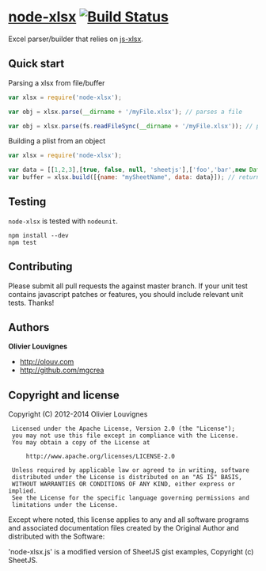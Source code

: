 [node-xlsx](http://mgcrea.github.com/node-xlsx) [![Build Status](https://secure.travis-ci.org/mgcrea/node-xlsx.png?branch=master)](http://travis-ci.org/#!/mgcrea/node-xlsx)
=================

Excel parser/builder that relies on [js-xlsx](https://github.com/SheetJS/js-xlsx).

Quick start
-----------

Parsing a xlsx from file/buffer
``` javascript
var xlsx = require('node-xlsx');

var obj = xlsx.parse(__dirname + '/myFile.xlsx'); // parses a file

var obj = xlsx.parse(fs.readFileSync(__dirname + '/myFile.xlsx')); // parses a buffer

```

Building a plist from an object
``` javascript
var xlsx = require('node-xlsx');

var data = [[1,2,3],[true, false, null, 'sheetjs'],['foo','bar',new Date('2014-02-19T14:30Z'), '0.3'], ['baz', null, 'qux']];
var buffer = xlsx.build([{name: "mySheetName", data: data}]); // returns a buffer

```

Testing
-------

`node-xlsx` is tested with `nodeunit`.

>
	npm install --dev
	npm test

Contributing
------------

Please submit all pull requests the against master branch. If your unit test contains javascript patches or features, you should include relevant unit tests. Thanks!

Authors
-------

**Olivier Louvignes**

+ http://olouv.com
+ http://github.com/mgcrea

Copyright and license
---------------------

  Copyright (C) 2012-2014  Olivier Louvignes

     Licensed under the Apache License, Version 2.0 (the "License");
     you may not use this file except in compliance with the License.
     You may obtain a copy of the License at

         http://www.apache.org/licenses/LICENSE-2.0

     Unless required by applicable law or agreed to in writing, software
     distributed under the License is distributed on an "AS IS" BASIS,
     WITHOUT WARRANTIES OR CONDITIONS OF ANY KIND, either express or implied.
     See the License for the specific language governing permissions and
     limitations under the License.

  Except where noted, this license applies to any and all software programs and associated documentation files created by the Original Author and distributed with the Software:

  'node-xlsx.js' is a modified version of SheetJS gist examples, Copyright (c) SheetJS.
